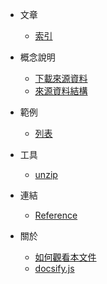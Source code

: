 
* 文章
	* [索引](all.md)

* 概念說明
	* [下載來源資料](about-download-and-extract.md)
	* [來源資料結構](about-dict-db-struct.md)

* 範例
	* [列表](demo.md)

* 工具
	* [unzip](package-unzip.md)

* 連結
	* [Reference](reference.md)

* 關於
	* [如何觀看本文件](howto-read.md)
	* [docsify.js](docsify.md)
